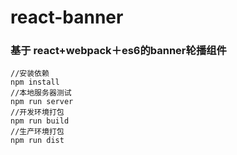 # react-banner

### 基于 react+webpack＋es6的banner轮播组件

```
//安装依赖
npm install
//本地服务器测试
npm run server 
//开发环境打包
npm run build
//生产环境打包
npm run dist
```